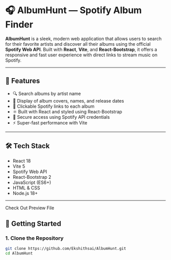 # 🎧 AlbumHunt — Spotify Album Finder

**AlbumHunt** is a sleek, modern web application that allows users to search for their favorite artists and discover all their albums using the official **Spotify Web API**. Built with **React**, **Vite**, and **React-Bootstrap**, it offers a responsive and fast user experience with direct links to stream music on Spotify.

---

## 🌟 Features

- 🔍 Search albums by artist name
- 🎨 Display of album covers, names, and release dates
- 🔗 Clickable Spotify links to each album
- ⚛️ Built with React and styled using React-Bootstrap
- 🔐 Secure access using Spotify API credentials
- ⚡ Super-fast performance with Vite

---

## 🛠️ Tech Stack

- React 18
- Vite 5
- Spotify Web API
- React-Bootstrap 2
- JavaScript (ES6+)
- HTML & CSS
- Node.js 18+

---

Check Out Preview File

## 🚀 Getting Started

### 1. Clone the Repository

```bash
git clone https://github.com/Ekshithsai/AlbumHunt.git
cd AlbumHunt
